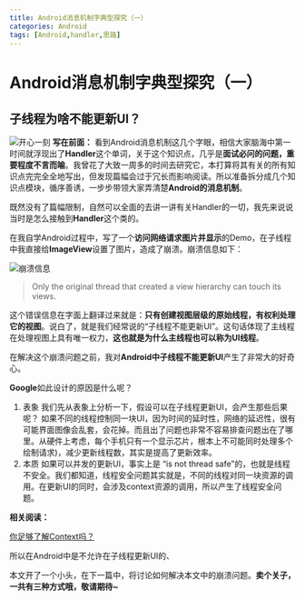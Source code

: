 ```yaml
---
title: Android消息机制字典型探究（一）
categories: Android
tags: [Android,handler,思路] 
---
```

Android消息机制字典型探究（一）
==
子线程为啥不能更新UI？
--
![开心一刻](http://upload-images.jianshu.io/upload_images/1915184-96038570640d0e76?imageMogr2/auto-orient/strip%7CimageView2/2/w/1240)
**写在前面：**
看到Android消息机制这几个字眼，相信大家脑海中第一时间就浮现出了**Handler**这个单词，关于这个知识点，几乎是**面试必问的问题，重要程度不言而喻**。我曾花了大致一周多的时间去研究它，本打算将其有关的所有知识点完完全全地写出，但发现篇幅会过于冗长而影响阅读。所以准备拆分成几个知识点模块，循序善诱，一步步带领大家弄清楚**Android的消息机制**。
<!--more-->
既然没有了篇幅限制，自然可以全面的去讲一讲有关Handler的一切，我先来说说当时是怎么接触到**Handler**这个类的。

在我自学Android过程中，写了一个**访问网络请求图片并显示**的Demo，在子线程中我直接给**ImageView**设置了图片，造成了崩溃。崩溃信息如下：

![崩溃信息](http://upload-images.jianshu.io/upload_images/1915184-b562b658369b0d8c?imageMogr2/auto-orient/strip%7CimageView2/2/w/1240)

> Only the original thread that created a view hierarchy can touch its views.

这个错误信息在字面上翻译过来就是：**只有创建视图层级的原始线程，有权利处理它的视图**。说白了，就是我们经常说的“子线程不能更新UI”。这句话体现了主线程在处理视图上具有唯一权力，**这也就是为什么主线程也可以称为UI线程**。

在解决这个崩溃问题之前，我对**Android中子线程不能更新UI**产生了非常大的好奇心。

**Google**如此设计的原因是什么呢？

 1. 表象
我们先从表象上分析一下，假设可以在子线程更新UI，会产生那些后果呢？
如果不同的线程控制同一块UI，因为时间的延时性，网络的延迟性，很有可能界面图像会乱套，会花掉。而且出了问题也非常不容易排查问题出在了哪里。从硬件上考虑，每个手机只有一个显示芯片，根本上不可能同时处理多个绘制请求)，减少更新线程数，其实是提高了更新效率。
 2. 本质
如果可以并发的更新UI，事实上是 “is not thread safe”的，也就是线程不安全。我们都知道，线程安全问题其实就是，不同的线程对同一块资源的调用。在更新UI的同时，会涉及context资源的调用，所以产生了线程安全问题。

**相关阅读：**

[你足够了解Context吗？](http://www.jianshu.com/p/46c35c5079b4)

所以在Android中是不允许在子线程更新UI的、

本文开了一个小头，在下一篇中，将讨论如何解决本文中的崩溃问题。**卖个关子，一共有三种方式哦，敬请期待~**